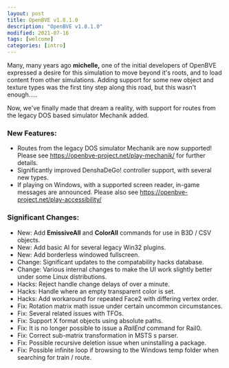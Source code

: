 ```yaml
---
layout: post
title: OpenBVE v1.8.1.0
description: "OpenBVE v1.8.1.0"
modified: 2021-07-16
tags: [welcome]
categories: [intro]
---
```


Many, many years ago **michelle,** one of the initial developers of OpenBVE expressed a desire for this simulation to move beyond it's roots, and to load content from other simulations. Adding support for some new object and texture types was the first tiny step along this road, but this wasn't enough.....

Now, we've finally made that dream a reality, with support for routes from the legacy DOS based simulator Mechanik added.

### New Features:
* Routes from the legacy DOS simulator Mechanik are now supported! Please see https://openbve-project.net/play-mechanik/ for further details.
* Significantly improved DenshaDeGo! controller support, with several new types.
* If playing on Windows, with a supported screen reader, in-game messages are announced. Please also see https://openbve-project.net/play-accessibility/

### Significant Changes:
* New: Add **EmissiveAll** and **ColorAll** commands for use in B3D / CSV objects.
* New: Add basic AI for several legacy Win32 plugins.
* New: Add borderless windowed fullscreen.
* Change: Significant updates to the compatability hacks database.
* Change: Various internal changes to make the UI work slightly better under some Linux distributions.
* Hacks: Reject handle change delays of over a minute.
* Hacks: Handle where an empty transparent color is set.
* Hacks: Add workaround for repeated Face2 with differing vertex order.
* Fix: Rotation matrix math issue under certain uncommon circumstances.
* Fix: Several related issues with TFOs.
* Fix: Support X format objects using absolute paths.
* Fix: It is no longer possible to issue a _RailEnd_ command for Rail0.
* Fix: Correct sub-matrix transformation in MSTS s parser.
* Fix: Possible recursive deletion issue when uninstalling a package.
* Fix: Possible infinite loop if browsing to the Windows temp folder when searching for train / route.